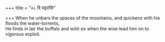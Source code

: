 +++
title = "०८ वि यद्वरांसि"

+++
When he unbars the spaces of the mountains, and quickens with his floods the water-torrents,  
     He finds in lair the buffalo and wild-ox when the wise lead him on to vigorous exploit.